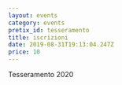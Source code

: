 ```yaml
---
layout: events
category: events
pretix_id: tesseramento
title: iscrizioni
date: 2019-08-31T19:13:04.247Z
price: 10
---
```

Tesseramento 2020
